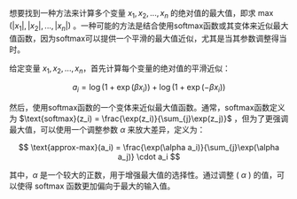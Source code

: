 想要找到一种方法来计算多个变量 $x_1, x_2, ..., x_n$ 的绝对值的最大值，即求 $\max(|x_1|, |x_2|, ..., |x_n|)$ 。一种可能的方法是结合使用softmax函数或其变体来近似最大值函数，因为softmax可以提供一个平滑的最大值近似，尤其是当其参数调整得当时。

给定变量 $x_1, x_2, ..., x_n$，首先计算每个变量的绝对值的平滑近似：

$$
a_i = \log(1 + \exp(\beta x_i)) + \log(1 + \exp(-\beta x_i))
$$

然后，使用softmax函数的一个变体来近似最大值函数。通常，softmax函数定义为 $\text{softmax}(z_i) = \frac{\exp(z_i)}{\sum_{j}\exp(z_j)}$ ，但为了更强调最大值，可以使用一个调整参数 $\alpha$ 来放大差异，定义为：

$$
\text{approx-max}(a_i) = \frac{\exp(\alpha a_i)}{\sum_{j}\exp(\alpha a_j)} \cdot a_i
$$

其中，$\alpha$ 是一个较大的正数，用于增强最大值的选择性。通过调整 \( $\alpha$ \) 的值，可以使得 softmax 函数更加偏向于最大的输入值。